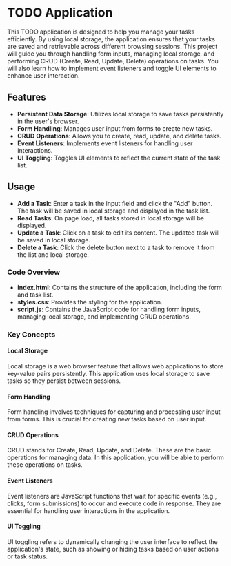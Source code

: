 # TODO Application

This TODO application is designed to help you manage your tasks efficiently. By using local storage, the application ensures that your tasks are saved and retrievable across different browsing sessions. This project will guide you through handling form inputs, managing local storage, and performing CRUD (Create, Read, Update, Delete) operations on tasks. You will also learn how to implement event listeners and toggle UI elements to enhance user interaction.

## Features

- **Persistent Data Storage**: Utilizes local storage to save tasks persistently in the user's browser.
- **Form Handling**: Manages user input from forms to create new tasks.
- **CRUD Operations**: Allows you to create, read, update, and delete tasks.
- **Event Listeners**: Implements event listeners for handling user interactions.
- **UI Toggling**: Toggles UI elements to reflect the current state of the task list.

## Usage
- **Add a Task**: Enter a task in the input field and click the "Add" button. The task will be saved in local storage and displayed in the task list.
- **Read Tasks**: On page load, all tasks stored in local storage will be displayed.
- **Update a Task**: Click on a task to edit its content. The updated task will be saved in local storage.
- **Delete a Task**: Click the delete button next to a task to remove it from the list and local storage.

### Code Overview

- **index.html**: Contains the structure of the application, including the form and task list.
- **styles.css**: Provides the styling for the application.
- **script.js**: Contains the JavaScript code for handling form inputs, managing local storage, and implementing CRUD operations.

### Key Concepts

#### Local Storage

Local storage is a web browser feature that allows web applications to store key-value pairs persistently. This application uses local storage to save tasks so they persist between sessions.

#### Form Handling

Form handling involves techniques for capturing and processing user input from forms. This is crucial for creating new tasks based on user input.

#### CRUD Operations

CRUD stands for Create, Read, Update, and Delete. These are the basic operations for managing data. In this application, you will be able to perform these operations on tasks.

#### Event Listeners

Event listeners are JavaScript functions that wait for specific events (e.g., clicks, form submissions) to occur and execute code in response. They are essential for handling user interactions in the application.

#### UI Toggling

UI toggling refers to dynamically changing the user interface to reflect the application's state, such as showing or hiding tasks based on user actions or task status.
